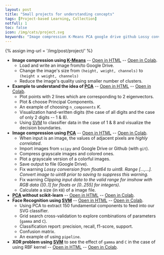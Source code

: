 ```yaml
---
layout: post
title: "Small projects for understanding concepts"
tags: [Project-based Learning, Collection]
notfull: 1
toc: false
icon: /img/cats/project.svg
keywords: "Image compression K-Means PCA google drive github Lossy conversion Clipping input data to the valid range for imshow Face Recognition SVM XOR problem k means principal component analysis supoprt vector machine digit face Lossy conversion pipeline"
---
```


{% assign img-url = '/img/post/project/' %}

- **Image compression using [K-Means]({{site.url}}{{site.baseurl}}/k-means-clustering)** -- [Open in HTML](https://dinhanhthi.com/github-html?https://github.com/dinhanhthi/data-science-learning/blob/master/mini-projects/notebook_in_html/K_Means_image_compression.html) -- [Open in Colab](https://colab.research.google.com/github/dinhanhthi/data-science-learning/blob/master/mini-projects/K_Means_image_compression.ipynb).
  - Load and write an image from/to Google Drive.
  - Change the image's size from `(height, weight, channels)` to `(height x weight, channels)`
  - Reduce the image's quality using smaller number of clusters.
- **Example to understand the idea of [PCA]({{site.url}}{{site.baseurl}}/principal-component-analysis)** -- [Open in HTML](https://dinhanhthi.com/github-html?https://github.com/dinhanhthi/data-science-learning/blob/master/mini-projects/notebook_in_html/PCA_understanding_example.html) -- [Open in Colab](https://colab.research.google.com/dinhanhthi/data-science-learning/blob/master/mini-projects/PCA_understanding_example.ipynb).
  - Plot points with 2 lines which are corresponding to 2 eigenvectors.
  - Plot & choose Principal Components.
  - An example of choosing `n_components` $K$.
  - Visualization hand-written digits (the case of all digits and the case of only 2 digits -- 1 & 8).
  - Using [SVM](/support-vector-machine) to classifier data in the case of 1 & 8 and visualize the decision boundaries.
- **Image compression using [PCA]({{site.url}}{{site.baseurl}}/principal-component-analysis)** -- [Open in HTML](https://dinhanhthi.com/github-html?https://github.com/dinhanhthi/data-science-learning/blob/master/mini-projects/notebook_in_html/PCA-image-compression.html) -- [Open in Colab](https://colab.research.google.com/dinhanhthi/data-science-learning/blob/master/mini-projects/PCA-image-compression.ipynb).
  - When input is an image, the values of adjacent pixels are *highly correlated*.
  - Import images from `scipy` and Google Drive or Github (with `git`).
  - Compress grayscale images and colored ones.
  - Plot a grayscale version of a colorful images.
  - Save output to file (Google Drive).
  - Fix warning *Lossy conversion from float64 to uint8. Range [...,...]. Convert image to uint8 prior to saving to suppress this warning.*
  - Fix warning *Clipping input data to the valid range for imshow with RGB data ([0..1] for floats or [0..255] for integers)*.
  - Calculate a size (in `KB`) of a image file.
- **[PCA]({{site.url}}{{site.baseurl}}/principal-component-analysis) without scikit-learn** -- [Open in HTML](https://dinhanhthi.com/github-html?https://github.com/dinhanhthi/data-science-learning/blob/master/mini-projects/notebook_in_html/PCA_without_scikit_learn.html) -- [Open in Colab](https://colab.research.google.com/dinhanhthi/data-science-learning/blob/master/mini-projects/PCA_without_scikit_learn.ipynb).
- **Face Recognition using [SVM]({{site.url}}{{site.baseurl}}/support-vector-machine)** -- [Open in HTML](https://dinhanhthi.com/github-html?https://github.com/dinhanhthi/data-science-learning/blob/master/mini-projects/notebook_in_html/SVM-face-recognition.html) -- [Open in Colab](https://colab.research.google.com/dinhanhthi/data-science-learning/blob/master/mini-projects/SVM-face-recognition.ipynb).
  - Using PCA to extract 150 fundamental components to feed into our SVG classifier.
  - Grid search cross-validation to explore combinations of parameters (`gamma` and `C`).
  - Classification report: precision, recall, f1-score, support.
  - Confusion matrix.
  - An example of using `pipeline`.
- **XOR problem using [SVM]({{site.url}}{{site.baseurl}}/support-vector-machine)** to see the effect of `gamma` and `C` in the case of using RBF kernel -- [Open in HTML](https://dinhanhthi.com/github-html?https://github.com/dinhanhthi/data-science-learning/blob/master/mini-projects/notebook_in_html/SVM-XOR-RBF-kernel-parameters.html) -- [Open in Colab](https://colab.research.google.com/dinhanhthi/data-science-learning/blob/master/mini-projects/SVM-XOR-RBF-kernel-parameters.ipynb).